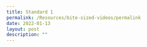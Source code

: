 ```yaml
---
title: Standard 1
permalink: /Resources/bite-sized-videos/permalink
date: 2022-01-13
layout: post
description: ""
---
```

